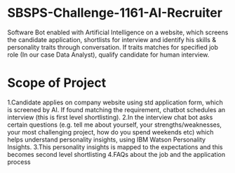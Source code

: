 # SBSPS-Challenge-1161-AI-Recruiter
Software Bot enabled with Artificial Intelligence on a website, which screens the candidate application, shortlists for interview and identify his skills & personality traits through conversation. If traits matches for specified job role (In our case Data Analyst), qualify candidate for human interview.

# Scope of Project
1.Candidate applies on company website using std application form, which is screened by AI. If found matching the requirement, chatbot schedules an interview (this is first level shortlisting).
2.In the interview chat bot asks certain questions (e.g. tell me about yourself, your strengths/weaknesses, your most challenging project, how do you spend weekends etc) which helps understand personality insights, using IBM Watson Personality Insights.
3.This personality insights is mapped to the expectations and this becomes second level shortlisting
4.FAQs about the job and the application process
